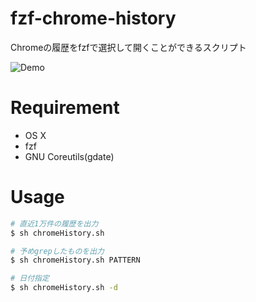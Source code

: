 # fzf-chrome-history

Chromeの履歴をfzfで選択して開くことができるスクリプト

![Demo](https://user-images.githubusercontent.com/17779386/56350061-dc7bc180-6204-11e9-84cc-11f0cf919426.gif)

# Requirement

- OS X
- fzf
- GNU Coreutils(gdate)

# Usage

```sh
# 直近1万件の履歴を出力
$ sh chromeHistory.sh

# 予めgrepしたものを出力
$ sh chromeHistory.sh PATTERN

# 日付指定
$ sh chromeHistory.sh -d
```

